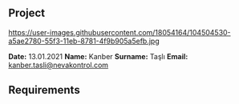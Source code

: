 ## Project 

https://user-images.githubusercontent.com/18054164/104504530-a5ae2780-55f3-11eb-8781-4f9b905a5efb.jpg


**Date:** 13.01.2021
**Name:** Kanber
**Surname:** Taşlı
**Email:** kanber.tasli@nevakontrol.com


## Requirements
